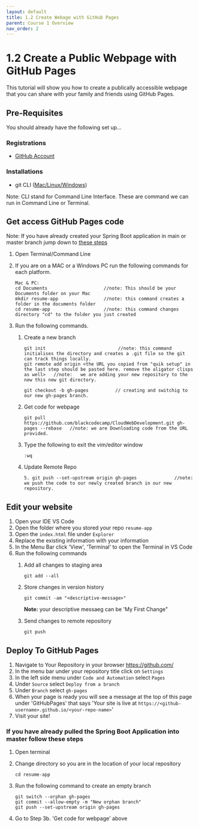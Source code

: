 ```yaml
---
layout: default
title: 1.2 Create Webage with GitHub Pages
parent: Course 1 Overview
nav_order: 2
---
```


# 1.2 Create a Public Webpage with GitHub Pages
This tutorial will show you how to create a publically accessible webpage that you can share with your family and friends using GitHub Pages.


## Pre-Requisites
You should already have the following set up...
### Registrations
* [GitHub Account](www.github.com)

### Installations
* git CLI ([Mac/Linux](https://git-scm.com/book/en/v2/Getting-Started-Installing-Git)<a href = '/CloudWebDevelopment/[2022] How to install Git on Windows 10 _ 11 (step by step guide) _ by Valentin Despa _ DevOps with Valentine _ Medium.pdf' target = '_blank'>/Windows</a>)


Note: CLI stand for Command Line Interface. These are command we can run in Command Line or Terminal.

## Get access GitHub Pages code
Note: If you have already created your Spring Boot application in main or master branch jump down to [these steps](#if-you-have-already-pulled-the-spring-boot-application-into-master-follow-these-steps)

1. Open Terminal/Command Line
2. If you are on a MAC or a Windows PC run the following commands for each platform.
    ```
    Mac & PC:
    cd Documents                     //note: This should be your Documents folder on your Mac
    mkdir resume-app                 //note: this command creates a folder in the documents folder
    cd resume-app                    //note: this command changes directory "cd" to the folder you just created
    ```
    
3. Run the following commands. 

    1. Create a new branch
        ```
        git init                           //note: this command initialises the directory and creates a .git file so the git can track things locally.
        git remote add origin <the URL you copied from "quik setup" in the last step should be pasted here. remove the aligator clisps as well>   //note:   we are adding your new repository to the new this new git directory.
        
        git checkout -b gh-pages          // creating and switchig to our new gh-pages branch.
        ```
    2. Get code for webpage
        ```
        git pull https://github.com/blackcodecamp/CloudWebDevelopment.git gh-pages --rebase   //note: we are Downloading code from the URL provided.
        ```
    3. Type the following to exit the vim/editor window
        ```
        :wq
        ```
    4. Update Remote Repo
        ```
        5. git push --set-upstream origin gh-pages              //note: we push the code to our newly created branch in our new repository.
        ```


## Edit your website
1. Open your IDE VS Code
2. Open the folder where you stored your repo `resume-app`
3. Open the `index.html` file under `Explorer`
4. Replace the existing information with your information
5. In the Menu Bar click 'View', 'Terminal' to open the Terminal in VS Code
6. Run the following commands
    1. Add all changes to staging area
        ```
        git add --all
        ```
    2. Store changes in version history
        ```
        git commit -am "<descriptive-message>"
        ```

        **Note:** your descriptive messaeg can be 'My First Change"
    3. Send changes to remote repository
        ```
        git push
        ```

## Deploy To GitHub Pages
1. Navigate to Your Repository in your browser https://github.com/
2. In the menu bar under your repository title click on `Settings`
3. In the left side menu under `Code and Automation` select `Pages`
4. Under `Source` select `Deploy from a branch`
5. Under `Branch` select `gh-pages`
6. When your page is ready you will see a message at the top of this page under 'GitHubPages' that says 'Your site is live at `https://<github-username>.github.io/<your-repo-name>`'
7. Visit your site!

### If you have already pulled the Spring Boot Application into master follow these steps
1. Open terminal
2. Change directory so you are in the location of your local repository
    ```
    cd resume-app
    ```
3. Run the following command to create an empty branch 
    ```
    git switch --orphan gh-pages
    git commit --allow-empty -m "New orphan branch"
    git push --set-upstream origin gh-pages
    ```

4. Go to Step 3b. 'Get code for webpage' above
